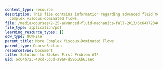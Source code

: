 ```yaml
---
content_type: resource
description: This file contains information regarding advanced fluid mechanics, more
  complex viscous-dominated flows.
file: /media/courses/2-25-advanced-fluid-mechanics-fall-2013/6c64b72340cd5b5da9a0d59516b63aec_MIT2_25F13_SolutionStokes1.pdf
file_type: application/pdf
learning_resource_types: []
ocw_type: OCWFile
parent_title: More Complex Viscous-Dominated Flows
parent_type: CourseSection
resourcetype: Document
title: Solution to Stokes First Problem ATP
uid: 6c64b723-40cd-5b5d-a9a0-d59516b63aec
---
```

